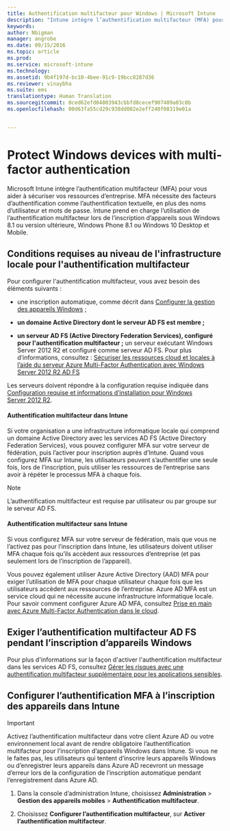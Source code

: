 ```yaml
---
title: Authentification multifacteur pour Windows | Microsoft Intune
description: "Intune intègre l’authentification multifacteur (MFA) pour vous aider à sécuriser vos ressources d’entreprise."
keywords: 
author: Nbigman
manager: angrobe
ms.date: 09/15/2016
ms.topic: article
ms.prod: 
ms.service: microsoft-intune
ms.technology: 
ms.assetid: 9b4f197d-bc10-4bee-91c9-19bcc8287d36
ms.reviewer: vinaybha
ms.suite: ems
translationtype: Human Translation
ms.sourcegitcommit: 0ced62efd04803943cbbfd8cecef907409a03c0b
ms.openlocfilehash: 00d63fa55cd29c938dd082e2eff240f08319e01a


---
```


# Protect Windows devices with multi-factor authentication
Microsoft Intune intègre l’authentification multifacteur (MFA) pour vous aider à sécuriser vos ressources d’entreprise. MFA nécessite des facteurs d’authentification comme l’authentification textuelle, en plus des noms d’utilisateur et mots de passe. Intune prend en charge l’utilisation de l’authentification multifacteur lors de l’inscription d’appareils sous Windows 8.1 ou version ultérieure, Windows Phone 8.1 ou Windows 10 Desktop et Mobile.

## Conditions requises au niveau de l'infrastructure locale pour l'authentification multifacteur
Pour configurer l'authentification multifacteur, vous avez besoin des éléments suivants :

-   une inscription automatique, comme décrit dans [Configurer la gestion des appareils Windows](set-up-windows-device-management-with-microsoft-intune.md) ;
-   **un domaine Active Directory dont le serveur AD FS est membre ;**

-   **un serveur AD FS (Active Directory Federation Services), configuré pour l'authentification multifacteur ;** un serveur exécutant Windows Server 2012 R2 et configuré comme serveur AD FS. Pour plus d’informations, consultez : [Sécuriser les ressources cloud et locales à l’aide du serveur Azure Multi-Factor Authentication avec Windows Server 2012 R2 AD FS](https://azure.microsoft.com/en-us/documentation/articles/multi-factor-authentication-get-started-adfs-w2k12/)

Les serveurs doivent répondre à la configuration requise indiquée dans [Configuration requise et informations d’installation pour Windows Server 2012 R2](http://technet.microsoft.com/library/dn303418.aspx).

 


#### Authentification multifacteur dans Intune
Si votre organisation a une infrastructure informatique locale qui comprend un domaine Active Directory avec les services AD FS (Active Directory Federation Services), vous pouvez configurer MFA sur votre serveur de fédération, puis l’activer pour inscription auprès d’Intune. Quand vous configurez MFA sur Intune, les utilisateurs peuvent s’authentifier une seule fois, lors de l’inscription, puis utiliser les ressources de l’entreprise sans avoir à répéter le processus MFA à chaque fois.

>[!NOTE]
>L’authentification multifacteur est requise par utilisateur ou par groupe sur le serveur AD FS.  

#### Authentification multifacteur sans Intune
Si vous configurez MFA sur votre serveur de fédération, mais que vous ne l’activez pas pour l’inscription dans Intune, les utilisateurs doivent utiliser MFA chaque fois qu’ils accèdent aux ressources d’entreprise (et pas seulement lors de l’inscription de l’appareil).

Vous pouvez également utiliser Azure Active Directory (AAD) MFA pour exiger l’utilisation de MFA pour chaque utilisateur chaque fois que les utilisateurs accèdent aux ressources de l’entreprise. Azure AD MFA est un service cloud qui ne nécessite aucune infrastructure informatique locale. Pour savoir comment configurer Azure AD MFA, consultez [Prise en main avec Azure Multi-Factor Authentication dans le cloud](https://azure.microsoft.com/en-us/documentation/articles/multi-factor-authentication-get-started-cloud/).

## Exiger l’authentification multifacteur AD FS pendant l’inscription d’appareils Windows
Pour plus d'informations sur la façon d'activer l'authentification multifacteur dans les services AD FS, consultez [Gérer les risques avec une authentification multifacteur supplémentaire pour les applications sensibles](http://technet.microsoft.com/library/dn280949.aspx).

## Configurer l’authentification MFA à l’inscription des appareils dans Intune
>[!Important]  
>Activez l’authentification multifacteur dans votre client Azure AD ou votre environnement local avant de rendre obligatoire l’authentification multifacteur pour l’inscription d’appareils Windows dans Intune. Si vous ne le faites pas, les utilisateurs qui tentent d’inscrire leurs appareils Windows ou d’enregistrer leurs appareils dans Azure AD recevront un message d’erreur lors de la configuration de l’inscription automatique pendant l’enregistrement dans Azure AD.

1.  Dans la console d’administration Intune, choisissez **Administration** &gt; **Gestion des appareils mobiles** &gt; **Authentification multifacteur**.

2.  Choisissez **Configurer l’authentification multifacteur**, sur **Activer l’authentification multifacteur**.



<!--HONumber=Sep16_HO3-->


